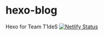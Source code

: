 # hexo-blog
Hexo for Team T1deS
[![Netlify Status](https://api.netlify.com/api/v1/badges/725ba28c-748e-4dbc-bfcd-f7a6cf9f1933/deploy-status)](https://app.netlify.com/sites/team-t1des/deploys)
